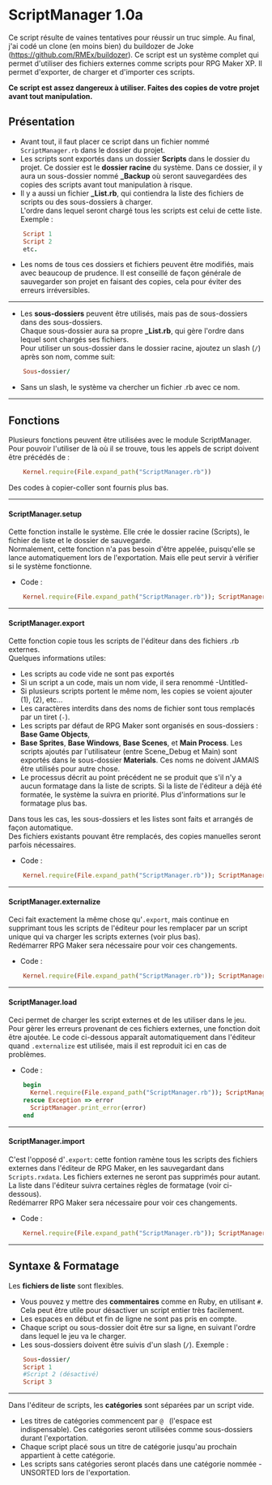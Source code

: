 
# ScriptManager 1.0a
Ce script résulte de vaines tentatives pour réussir un truc simple. Au final, j'ai codé un clone (en moins bien) du buildozer de Joke (https://github.com/RMEx/buildozer).
Ce script est un système complet qui permet d'utiliser des fichiers externes comme scripts pour RPG Maker XP. Il permet d'exporter, de charger et d'importer ces scripts.

**Ce script est assez dangereux à utiliser. Faites des copies de votre projet avant tout manipulation.**

## Présentation
* Avant tout, il faut placer ce script dans un fichier nommé `ScriptManager.rb` dans le dossier du projet.
* Les scripts sont exportés dans un dossier **Scripts** dans le dossier du projet. Ce dossier est le **dossier racine** du système. Dans ce dossier, il y aura un sous-dossier nommé **_Backup** où seront sauvegardées des copies des scripts avant tout manipulation à risque.
* Il y a aussi un fichier **_List.rb**, qui contiendra la liste des fichiers de scripts ou des sous-dossiers à charger.  
L'ordre dans lequel seront chargé tous les scripts est celui de cette liste.  
Exemple :
```ruby
    Script 1
    Script 2
    etc.
```
* Les noms de tous ces dossiers et fichiers peuvent être modifiés, mais avec beaucoup de prudence. Il est conseillé de façon générale de sauvegarder son projet en faisant des copies, cela pour éviter des erreurs irréversibles.
---
* Les **sous-dossiers** peuvent être utilisés, mais pas de sous-dossiers dans des sous-dossiers.  
Chaque sous-dossier aura sa propre **_List.rb**, qui gère l'ordre dans lequel sont chargés ses fichiers.  
Pour utiliser un sous-dossier dans le dossier racine, ajoutez un slash (`/`) après son nom, comme suit:
```ruby
    Sous-dossier/
```
* Sans un slash, le système va chercher un fichier .rb avec ce nom.
---
## Fonctions
Plusieurs fonctions peuvent être utilisées avec le module ScriptManager. Pour pouvoir l'utiliser de là où il se trouve, tous les appels de script doivent être précédés de :
```ruby
    Kernel.require(File.expand_path("ScriptManager.rb"))
```
Des codes à copier-coller sont fournis plus bas.

---
####  ScriptManager.setup
Cette fonction installe le système. Elle crée le dossier racine (Scripts), le fichier de liste et le dossier de sauvegarde.  
Normalement, cette fonction n'a pas besoin d'être appelée, puisqu'elle se lance automatiquement lors de l'exportation. Mais elle peut servir à vérifier si le système fonctionne.  
* Code :
```ruby
    Kernel.require(File.expand_path("ScriptManager.rb")); ScriptManager.setup
```
---
####  ScriptManager.export
Cette fonction copie tous les scripts de l'éditeur dans des fichiers .rb externes.  
Quelques informations utiles:
* Les scripts au code vide ne sont pas exportés
* Si un script a un code, mais un nom vide, il sera renommé -Untitled-
* Si plusieurs scripts portent le même nom, les copies se voient ajouter (1), (2), etc...
* Les caractères interdits dans des noms de fichier sont tous remplacés par un tiret (`-`).
* Les scripts par défaut de RPG Maker sont organisés en sous-dossiers : **Base Game Objects**,
* **Base Sprites**, **Base Windows**, **Base Scenes**, et **Main Process**. Les scripts ajoutés par l'utilisateur (entre Scene_Debug et Main) sont exportés dans le sous-dossier **Materials**. Ces noms ne doivent JAMAIS être utilisés pour autre chose.
* Le processus décrit au point précédent ne se produit que s'il n'y a aucun formatage dans la liste de scripts. Si la liste de l'éditeur a déjà été formatée, le système la suivra en priorité. Plus d'informations sur le formatage plus bas.

Dans tous les cas, les sous-dossiers et les listes sont faits et arrangés de façon automatique.  
Des fichiers existants pouvant être remplacés, des copies manuelles seront parfois nécessaires.
* Code :
```ruby
    Kernel.require(File.expand_path("ScriptManager.rb")); ScriptManager.export
```
---
####  ScriptManager.externalize
Ceci fait exactement la même chose qu'`.export`, mais continue en supprimant tous les scripts de l'éditeur pour les remplacer par un script unique qui va charger les scripts externes (voir plus bas).  
Redémarrer RPG Maker sera nécessaire pour voir ces changements.
* Code :
```ruby
    Kernel.require(File.expand_path("ScriptManager.rb")); ScriptManager.externalize
```
---
####  ScriptManager.load
Ceci permet de charger les script externes et de les utiliser dans le jeu.  
Pour gèrer les erreurs provenant de ces fichiers externes, une fonction doit être ajoutée. Le code ci-dessous apparaît automatiquement dans l'éditeur quand `.externalize` est utilisée, mais il est reproduit ici en cas de problèmes.
* Code :
```ruby
    begin
      Kernel.require(File.expand_path("ScriptManager.rb")); ScriptManager.load
    rescue Exception => error
      ScriptManager.print_error(error)
    end
```
---
####  ScriptManager.import
C'est l'opposé d'`.export`: cette fontion ramène tous les scripts des fichiers externes dans l'éditeur de RPG Maker, en les sauvegardant dans `Scripts.rxdata`. Les fichiers externes ne seront pas supprimés pour autant.  
La liste dans l'éditeur suivra certaines règles de formatage (voir ci-dessous).  
Redémarrer RPG Maker sera nécessaire pour voir ces changements.
* Code :
```ruby
    Kernel.require(File.expand_path("ScriptManager.rb")); ScriptManager.import
```
---
## Syntaxe & Formatage
Les **fichiers de liste** sont flexibles.  
* Vous pouvez y mettre des **commentaires** comme en Ruby, en utilisant `#`. Cela peut être utile pour désactiver un script entier très facilement.
* Les espaces en début et fin de ligne ne sont pas pris en compte.
* Chaque script ou sous-dossier doit être sur sa ligne, en suivant l'ordre dans lequel le jeu va le charger.
* Les sous-dossiers doivent être suivis d'un slash (`/`). Exemple :
```ruby
    Sous-dossier/
    Script 1
    #Script 2 (désactivé)
    Script 3
```
---
Dans l'éditeur de scripts, les **catégories** sont séparées par un script vide.
* Les titres de catégories commencent par `@ ` (l'espace est indispensable). Ces catégories seront utilisées comme sous-dossiers durant l'exportation.
* Chaque script placé sous un titre de catégorie jusqu'au prochain appartient à cette catégorie.
* Les scripts sans catégories seront placés dans une catégorie nommée -UNSORTED lors de l'exportation.
